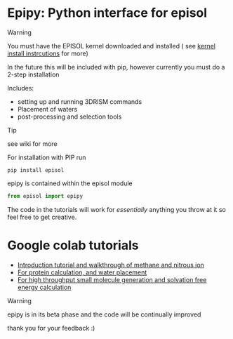 # Epipy: Python interface for episol
> [!WARNING]
> You must have the EPISOL kernel downloaded and installed ( see [kernel install instrcutions](./EPISOL_kernel_install_instrcutions.md) for more)
> 
> In the future this will be included with pip, however currently you must do a 2-step installation

Includes:
* setting up and running 3DRISM commands
* Placement of waters 
* post-processing and selection tools  
>[!TIP]
>see wiki for more

For installation with PIP run 
```
pip install episol
```
epipy is contained within the episol module
```python
from episol import epipy
```

The code in the tutorials will work for _essentially_ anything you throw at it
so feel free to get creative.

# Google colab tutorials
* [Introduction tutorial and walkthrough of methane and nitrous ion](https://colab.research.google.com/drive/1EUE9_B168XrVjyvnOackqDtIH13vcLl-#offline=true&sandboxMode=true)
* [For protein calculation, and water placement](https://colab.research.google.com/drive/1uGGPi8CAEIJNg1_mkDwbyBzpy7WiqbnQ#offline=true&sandboxMode=true)
* [For high throughput small molecule generation and solvation free energy calculation](https://colab.research.google.com/drive/175uh_Fh0YWnoxpCPDr3Qav_mQCQ0YT0Z#offline=true&sandboxMode=true)

  
> [!WARNING]
> epipy is in its beta phase and the code will be continually improved
>
> thank you for your feedback :)
